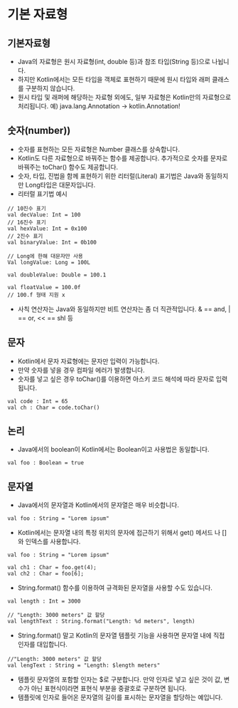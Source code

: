 # 기본 자료형
## 기본자료형
* Java의 자료형은 원시 자료형(int, double 등)과 참조 타입(String 등)으로 나뉩니다.
* 하지만 Kotlin에서는 모든 타입을 객체로 표현하기 때문에 원시 타입와 래퍼 클래스를 구분하지 않습니다.
* 원시 타입 및 래퍼에 해당하는 자료형 외에도, 일부 자료형은 Kotlin만의 자료형으로 처리됩니다.
예) java.lang.Annotation -> kotlin.Annotation!

## 숫자(number))
* 숫자를 표현하는 모든 자료형은 Number 클래스를 상속합니다.
* Kotlin도 다른 자료형으로 바꿔주는 함수를 제공합니다.
추가적으로 숫자를 문자로 바꿔주는 toChar() 함수도 제공합니다.
* 숫자, 타입, 진법을 함께 표현하기 위한 리터럴(Literal) 표기법은 Java와 동일하지만 Long타입은 대문자입니다.
* 리터럴 표기법 예시
```
// 10진수 표기
val decValue: Int = 100
// 16진수 표기
val hexValue: Int = 0x100
// 2진수 표기
val binaryValue: Int = 0b100

// Long에 한해 대문자만 사용
Val longValue: Long = 100L

val doubleValue: Double = 100.1

val floatValue = 100.0f
// 100.f 형태 지원 x
```
* 사칙 연산자는 Java와 동일하지만 비트 연산자는 좀 더 직관적입니다.
& == and, | == or, << == shl 등

## 문자
* Kotlin에서 문자 자료형에는 문자만 입력이 가능합니다. 
* 만약 숫자를 넣을 경우 컴파일 에러가 발생합니다.
* 숫자를 넣고 싶은 경우 toChar()를 이용하면 아스키 코드 해석에 따라 문자로 입력됩니다.
```
val code : Int = 65
val ch : Char = code.toChar()
```

## 논리
* Java에서의 boolean이 Kotlin에서는 Boolean이고 사용법은 동일합니다.
```
val foo : Boolean = true
```

## 문자열
* Java에서의 문자열과 Kotlin에서의 문자열은 매우 비슷합니다.
```
val foo : String = "Lorem ipsum"
```
* Kotlin에서는 문자열 내의 특정 위치의 문자에 접근하기 위해서 get() 메서드 나 []와 인덱스를 사용합니다.
```
val foo : String = "Lorem ipsum"

val ch1 : Char = foo.get(4);
val ch2 : Char = foo[6];
```
* String.format() 함수를 이용하여 규격화된 문자열을 사용할 수도 있습니다.
```
val length : Int = 3000

// "Length: 3000 meters" 값 할당
val lengthText : String.format("Length: %d meters", length)
```
* String.format() 말고 Kotlin의 문자열 템플릿 기능을 사용하면 문자열 내에 직접 인자를 대입합니다.
```
//"Length: 3000 meters" 값 할당
val lengText : String = "Length: $length meters"
```
* 템플릿 문자열의 포함할 인자는 $로 구분합니다. 만약 인자로 넣고 싶은 것이 값, 변수가 아닌 표현식이라면 표현식 부분을 중괄호로 구분하면 됩니다.
* 템플릿에 인자로 들어온 문자열의 길이를 표시하는 문자열을 할당하는 예입니다.
```
```